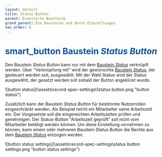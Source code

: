 ```yaml
---
layout: default
title: Status Button
parent: Erweiterte Bausteine
grand_parent: Die Bausteine und deren Einstellungen
nav_order: 8
---
```


# <span style="color:#0b5394"><span class="material-icons">smart_button</span> **Baustein *Status Button***</span>

Den Baustein *Status Button* kann nur mit dem [Baustein *Status*](/docs/record-spec-settings/grand-child-expanded/status.html) verknüpft werden. Über "Verknüpfung mit" wird der gewünschte
[Baustein *Status*](/docs/record-spec-settings/grand-child-expanded/status.html), der gesteuert werden soll, ausgewählt. Mit der Wahl Status wird der Status ausgewählt, der gesetzt werden soll sobald der Button angeklickt wurde.

![button status](\assets\record-spec-settings\1status button.png "button status")

Zusätzlich kann der Baustein *Status Button* für bestimmte Nutzerrollen eingeschränkt werden. Als Beispiel reicht ein Mitarbeiter seine Arbeitszeit ein.
Der Vorgesetzte soll die eingereichten Arbeitszeiten prüfen und genehmigen. Der Status-Button "Arbeitszeit geprüft" soll nicht vom Mitarbeiter betätigt werden
können. Um diese Einstellung vornehmen zu können, kann einem oder mehreren Baustein *Status Button* die Rechte aus dem [Baustein *Status*](/docs/record-spec-settings/grand-child-expanded/status.html) entzogen werden.

![button status settings](\assets\record-spec-settings\status button settings.png "button status settings")